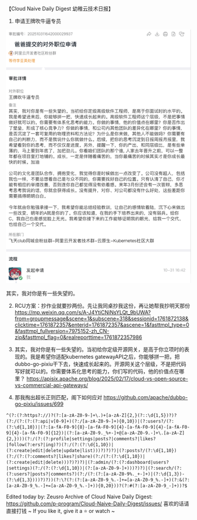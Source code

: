 【Cloud Naive Daily Digest 幼稚云技术日报】

1. 申请王牌吹牛逼专员

![image](CEO.png)

其实，我对你是有一些失望的。

2. RCU方案：抄作业就要抄两份。先让我同桌抄我这份，再让她帮我抄明天那份
https://mp.weixin.qq.com/s/A-J4YtiCNiNsYLQt_9bUWA?from=groupmessage&scene=1&subscene=318&sessionid=1761872138&clicktime=1761872357&enterid=1761872357&ascene=1&fasttmpl_type=0&fasttmpl_fullversion=7975152-zh_CN-zip&fasttmpl_flag=0&realreporttime=1761872357986

3. 其实，我对你是有一些失望的。当初给你定级开源网关，是高于你立项时的表现的。我是希望你适配kubernetes gatewayAPI之后，你能够拼一把，把dubbo-go-pixiu干下去，快速成长起来的。开源网关这个层级，不是把代码写好就可以的。你需要体系化思考的能力，你们写的代码，他的价值点在哪里？
https://apisix.apache.org/blog/2025/02/17/cloud-vs-open-source-vs-commercial-api-gateways/

4. 那我掏出超长正则匹配，阁下如何应对
https://github.com/apache/dubbo-go-pixiu/issues/699

```regex
^(?:(?:https?://)?(?:[a-zA-Z0-9-]+\.)+[a-zA-Z]{2,}(?::\d{1,5})?)?(?:/(?:(?:(?:api|v[0-9]+)(?:/[a-zA-Z0-9-]+){0,10})|(?:users?/(?:(?:\d{1,10})|(?:[a-fA-F0-9]{8}-[a-fA-F0-9]{4}-[a-fA-F0-9]{4}-[a-fA-F0-9]{4}-[a-fA-F0-9]{12})|(?:[a-zA-Z0-9._%+-]+@[a-zA-Z0-9.-]+\.[a-zA-Z]{2,})))(?:/(?:(?:profile|settings|posts?|comments?|likes?|follow(?:ers?|ing)?)(?:/(?:(?:\d{1,10})|(?:create|edit|delete|update|list)))?)?)?)|(?:posts?/(?:\d{1,10})(?:/(?:(?:comments?|likes?|share)(?:/(?:(?:\d{1,10})|(?:create|edit|delete)))?)?)?)|(?:admin/(?:(?:dashboard|users?|settings)(?:/(?:(?:\d{1,10})|(?:[a-zA-Z0-9-]+)))?)?)|(?:search/(?:(?:users?|posts?|comments?)(?:/(?:(?:[a-zA-Z0-9%._+-]+)|(?:\d{1,3})-(?:\d{1,3})))?)?))(?:\?(?:(?:[a-zA-Z0-9_%.-]+=[a-zA-Z0-9_%.-]+)(?:&(?:[a-zA-Z0-9_%.-]+=[a-zA-Z0-9_%.-]+)){0,20}))?(?:#(?:[a-zA-Z0-9_-]+))?$
```

Edited today by: Zeusro
Archive of Cloud Naive Daily Digest:
https://github.com/p-program/Cloud-Naive-Daily-Digest/issues/
喜欢的话请直接打钱 ~
If you like it, give it a ⭐️ or watch ~
